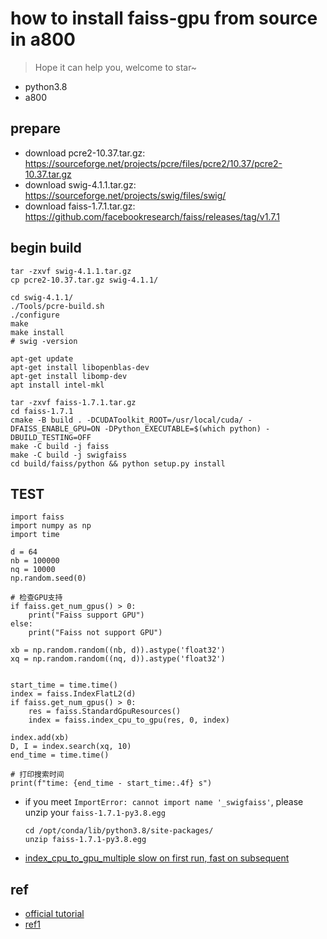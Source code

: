 # how to install faiss-gpu from source in a800
> Hope it can help you, welcome to star~ 
- python3.8
- a800

## prepare
- download pcre2-10.37.tar.gz: https://sourceforge.net/projects/pcre/files/pcre2/10.37/pcre2-10.37.tar.gz
- download swig-4.1.1.tar.gz: https://sourceforge.net/projects/swig/files/swig/
- download faiss-1.7.1.tar.gz: https://github.com/facebookresearch/faiss/releases/tag/v1.7.1

## begin build
```
tar -zxvf swig-4.1.1.tar.gz
cp pcre2-10.37.tar.gz swig-4.1.1/

cd swig-4.1.1/
./Tools/pcre-build.sh
./configure
make
make install
# swig -version 
```

```
apt-get update
apt-get install libopenblas-dev
apt-get install libomp-dev
apt install intel-mkl
```

```
tar -zxvf faiss-1.7.1.tar.gz
cd faiss-1.7.1
cmake -B build . -DCUDAToolkit_ROOT=/usr/local/cuda/ -DFAISS_ENABLE_GPU=ON -DPython_EXECUTABLE=$(which python) -DBUILD_TESTING=OFF
make -C build -j faiss
make -C build -j swigfaiss
cd build/faiss/python && python setup.py install
```

## TEST
```
import faiss
import numpy as np
import time

d = 64
nb = 100000
nq = 10000
np.random.seed(0)

# 检查GPU支持
if faiss.get_num_gpus() > 0:
    print("Faiss support GPU")
else:
    print("Faiss not support GPU")

xb = np.random.random((nb, d)).astype('float32')
xq = np.random.random((nq, d)).astype('float32')


start_time = time.time()
index = faiss.IndexFlatL2(d)
if faiss.get_num_gpus() > 0:
    res = faiss.StandardGpuResources()
    index = faiss.index_cpu_to_gpu(res, 0, index)

index.add(xb)
D, I = index.search(xq, 10)
end_time = time.time()

# 打印搜索时间
print(f"time: {end_time - start_time:.4f} s")

```

- if you meet `ImportError: cannot import name '_swigfaiss'`, please unzip your `faiss-1.7.1-py3.8.egg`
  ```
  cd /opt/conda/lib/python3.8/site-packages/
  unzip faiss-1.7.1-py3.8.egg
  ```
- [index_cpu_to_gpu_multiple slow on first run, fast on subsequent](https://github.com/facebookresearch/faiss/issues/2710)

## ref
- [official tutorial](https://github.com/facebookresearch/faiss/blob/main/INSTALL.md)
- [ref1](https://blog.csdn.net/qq_41368074/article/details/130714550)
